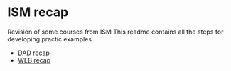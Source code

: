 # ISM recap

Revision of some courses from ISM
This readme contains all the steps for developing practic examples

-   [DAD recap](src/DAD_README.md)
-   [WEB recap](src/WEB_README.md)

